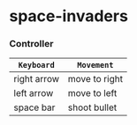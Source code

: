 # space-invaders

### Controller

`Keyboard` | `Movement`
---------|---------
right arrow | move to right
left arrow | move to left
space bar | shoot bullet
